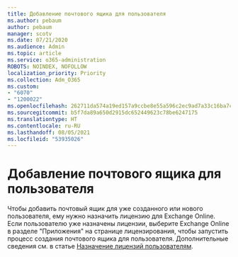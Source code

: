 ```yaml
---
title: Добавление почтового ящика для пользователя
ms.author: pebaum
author: pebaum
manager: scotv
ms.date: 07/21/2020
ms.audience: Admin
ms.topic: article
ms.service: o365-administration
ROBOTS: NOINDEX, NOFOLLOW
localization_priority: Priority
ms.collection: Adm_O365
ms.custom:
- "6070"
- "1200022"
ms.openlocfilehash: 262711da574a19ed157a9ccbe8e55a596c2ec9ad7a33c16ba7ca9999c7716a6e
ms.sourcegitcommit: b5f7da89a650d2915dc652449623c78be6247175
ms.translationtype: HT
ms.contentlocale: ru-RU
ms.lasthandoff: 08/05/2021
ms.locfileid: "53935026"
---
```

# <a name="adding-a-mailbox-to-a-user"></a>Добавление почтового ящика для пользователя

Чтобы добавить почтовый ящик для уже созданного или нового пользователя, ему нужно назначить лицензию для Exchange Online. Если пользователю уже назначены лицензии, выберите Exchange Online в разделе "Приложения" на странице лицензирования, чтобы запустить процесс создания почтового ящика для пользователя. Дополнительные сведения см. в статье [Назначение лицензий пользователям](https://docs.microsoft.com/microsoft-365/admin/manage/assign-licenses-to-users).